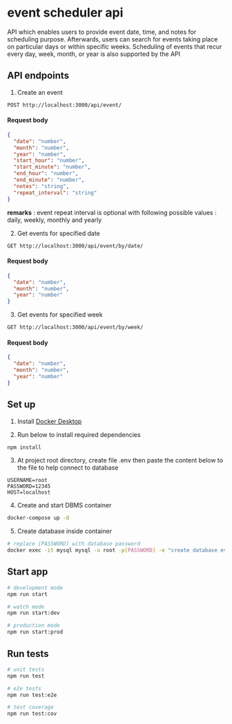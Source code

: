 # event scheduler api

API which enables users to provide event date, time, and notes for scheduling purpose. Afterwards, users can search for events taking place on particular days or within specific weeks. Scheduling of events that recur every day, week, month, or year is also supported by the API
## API endpoints

1. Create an event

```http
POST http://localhost:3000/api/event/
```

#### Request body

```json
{
  "date": "number",
  "month": "number",
  "year": "number",
  "start_hour": "number",
  "start_minute": "number",
  "end_hour": "number",
  "end_minute": "number",
  "notes": "string",
  "repeat_interval": "string"
}
```

**remarks** : event repeat interval is optional with following possible values : daily, weekly, monthly and yearly

2. Get events for specified date

```http
GET http://localhost:3000/api/event/by/date/
```

#### Request body

```json
{
  "date": "number",
  "month": "number",
  "year": "number"
}
```

3. Get events for specified week

```http
GET http://localhost:3000/api/event/by/week/
```

#### Request body

```json
{
  "date": "number",
  "month": "number",
  "year": "number"
}
```

## Set up

1. Install [Docker Desktop](https://www.docker.com/products/docker-desktop)

2. Run below to install required dependencies

```bash
npm install
```

3. At project root directory, create file .env then paste the content below to the file to help connect to database

```
USERNAME=root
PASSWORD=12345
HOST=localhost
```

4. Create and start DBMS container

```bash
docker-compose up -d
```

5. Create database inside container

```sh
# replace [PASSWORD] with database password
docker exec -it mysql mysql -u root -p[PASSWORD] -e "create database events;"
```

## Start app

```bash
# development mode
npm run start

# watch mode
npm run start:dev

# production mode
npm run start:prod
```

## Run tests

```bash
# unit tests
npm run test

# e2e tests
npm run test:e2e

# test coverage
npm run test:cov
```
